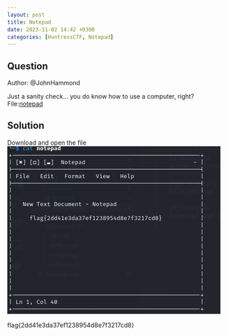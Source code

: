 ```yaml
---
layout: post
title: Notepad
date: 2023-11-02 14:42 +0300
categories: [HuntressCTF, Notepad]
---
```

## Question
Author: @JohnHammond

Just a sanity check... you do know how to use a computer, right?
File:[notepad](/assets\CTFs-main\HuntressCTF\Notepad\notepad)

## Solution
Download and open the file
![Alt text](/assets\CTFs-main\HuntressCTF\Notepad\flag.png)

flag{2dd41e3da37ef1238954d8e7f3217cd8}